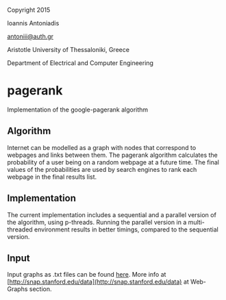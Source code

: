 Copyright 2015

Ioannis Antoniadis

<antoniii@auth.gr>

Aristotle University of Thessaloniki, Greece

Department of Electrical and Computer Engineering

# pagerank
Implementation of the google-pagerank algorithm

## Algorithm
Internet can be modelled as a graph with nodes that correspond to webpages and links between them.
The pagerank algorithm calculates the probability of a user being on a random webpage at a future time.
The final values of the probabilities are used by search engines to rank each webpage in the final results list. 

## Implementation
The current implementation includes a sequential and a parallel version of the algorithm, using p-threads. Running the parallel version in a multi-threaded environment results in better timings, compared to the sequential version.

## Input
Input graphs as .txt files can be found [here](https://www.dropbox.com/sh/aeqm6dnf50au34u/AABXbtB3DeeFPOoirDP0DGqya?dl=0).
More info at [http://snap.stanford.edu/data](http://snap.stanford.edu/data) at Web-Graphs section.
